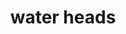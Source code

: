 ---
pid: llp527
title: water heads
location_transcription: 
coordinates: 
zipcode: 
gen_neighborhood: 
neighborhood: 
outside_phl: 
age: 
age_range: 
instagram: 
image_file_name: llp_527.jpg
proposal_transcription: water needs
topic: Unknown
topic_summary: '0'
type: Other No Form
keywords_other: 
credit: 
image_labels: 
twitter: 
facebook: 
permalink: "/monuments/llp527/"
layout: item-page
---